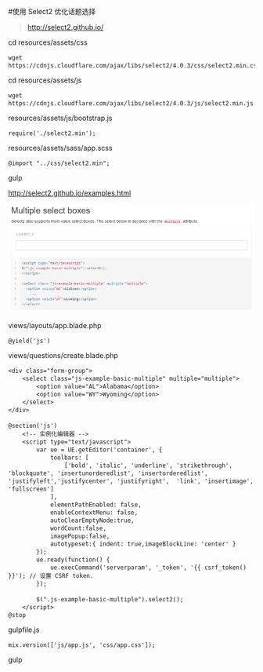 #使用 Select2 优化话题选择

>http://select2.github.io/

cd resources/assets/css
```
wget https://cdnjs.cloudflare.com/ajax/libs/select2/4.0.3/css/select2.min.css
```

cd resources/assets/js
```
wget https://cdnjs.cloudflare.com/ajax/libs/select2/4.0.3/js/select2.min.js
```

resources/assets/js/bootstrap.js
```
require('./select2.min');
```

resources/assets/sass/app.scss
```
@import "../css/select2.min";
```

gulp

http://select2.github.io/examples.html

![](image/screenshot_1491486269379.png)

views/layouts/app.blade.php
```
@yield('js')
```

views/questions/create.blade.php
```
<div class="form-group">
    <select class="js-example-basic-multiple" multiple="multiple">
        <option value="AL">Alabama</option>
        <option value="WY">Wyoming</option>
    </select>
</div>

@section('js')
    <!-- 实例化编辑器 -->
    <script type="text/javascript">
        var ue = UE.getEditor('container', {
            toolbars: [
                ['bold', 'italic', 'underline', 'strikethrough', 'blockquote', 'insertunorderedlist', 'insertorderedlist', 'justifyleft','justifycenter', 'justifyright',  'link', 'insertimage', 'fullscreen']
            ],
            elementPathEnabled: false,
            enableContextMenu: false,
            autoClearEmptyNode:true,
            wordCount:false,
            imagePopup:false,
            autotypeset:{ indent: true,imageBlockLine: 'center' }
        });
        ue.ready(function() {
            ue.execCommand('serverparam', '_token', '{{ csrf_token() }}'); // 设置 CSRF token.
        });

        $(".js-example-basic-multiple").select2();
    </script>
@stop
```

gulpfile.js
```
mix.version(['js/app.js', 'css/app.css']);
```

gulp





